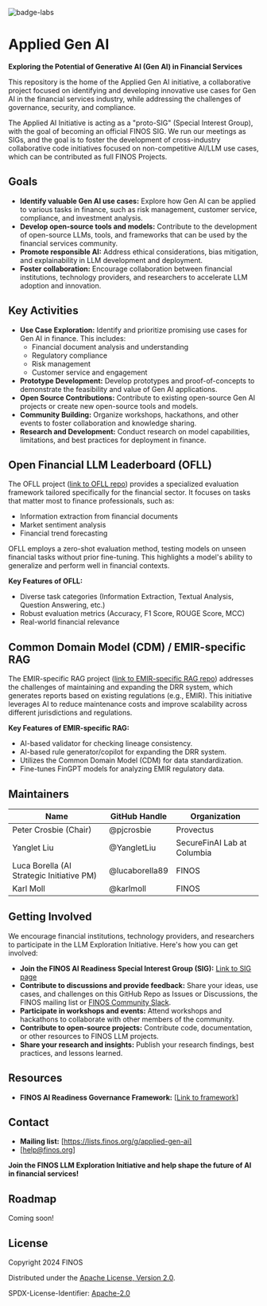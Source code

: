 ![badge-labs](https://user-images.githubusercontent.com/327285/230928932-7c75f8ed-e57b-41db-9fb7-a292a13a1e58.svg)

# Applied Gen AI

**Exploring the Potential of Generative AI (Gen AI) in Financial Services**

This repository is the home of the Applied Gen AI initiative, a collaborative project focused on identifying and developing innovative use cases for Gen AI in the financial services industry, while addressing the challenges of governance, security, and compliance.

The Applied AI Initiative is acting as a "proto-SIG" (Special Interest Group), with the goal of becoming an official FINOS SIG. We run our meetings as SIGs, and the goal is to foster the development of cross-industry collaborative code initiatives focused on non-competitive AI/LLM use cases, which can be contributed as full FINOS Projects.

## Goals

*   **Identify valuable Gen AI use cases:** Explore how Gen AI can be applied to various tasks in finance, such as risk management, customer service, compliance, and investment analysis.
*   **Develop open-source tools and models:** Contribute to the development of open-source LLMs, tools, and frameworks that can be used by the financial services community.
*   **Promote responsible AI:** Address ethical considerations, bias mitigation, and explainability in LLM development and deployment.
*   **Foster collaboration:** Encourage collaboration between financial institutions, technology providers, and researchers to accelerate LLM adoption and innovation.

## Key Activities

*   **Use Case Exploration:** Identify and prioritize promising use cases for Gen AI in finance. This includes:
    *   Financial document analysis and understanding
    *   Regulatory compliance
    *   Risk management
    *   Customer service and engagement
*   **Prototype Development:** Develop prototypes and proof-of-concepts to demonstrate the feasibility and value of Gen AI applications.
*   **Open Source Contributions:** Contribute to existing open-source Gen AI projects or create new open-source tools and models.
*   **Community Building:** Organize workshops, hackathons, and other events to foster collaboration and knowledge sharing.
*   **Research and Development:** Conduct research on model capabilities, limitations, and best practices for deployment in finance.

## Open Financial LLM Leaderboard (OFLL)

The OFLL project ([link to OFLL repo](https://github.com/finos-labs/Open-Financial-LLMs-Leaderboard/)) provides a specialized evaluation framework tailored specifically for the financial sector. It focuses on tasks that matter most to finance professionals, such as:

*   Information extraction from financial documents
*   Market sentiment analysis
*   Financial trend forecasting

OFLL employs a zero-shot evaluation method, testing models on unseen financial tasks without prior fine-tuning. This highlights a model's ability to generalize and perform well in financial contexts.

**Key Features of OFLL:**

*   Diverse task categories (Information Extraction, Textual Analysis, Question Answering, etc.)
*   Robust evaluation metrics (Accuracy, F1 Score, ROUGE Score, MCC)
*   Real-world financial relevance

## Common Domain Model (CDM) / EMIR-specific RAG

The EMIR-specific RAG project ([link to EMIR-specific RAG repo](https://github.com/finos-labs/emir-specific-rag)) addresses the challenges of maintaining and expanding the DRR system, which generates reports based on existing regulations (e.g., EMIR). This initiative leverages AI to reduce maintenance costs and improve scalability across different jurisdictions and regulations.

**Key Features of EMIR-specific RAG:**

*   AI-based validator for checking lineage consistency.
*   AI-based rule generator/copilot for expanding the DRR system.
*   Utilizes the Common Domain Model (CDM) for data standardization.
*   Fine-tunes FinGPT models for analyzing EMIR regulatory data.

## Maintainers

| Name              | GitHub Handle  | Organization |
| ------------------ | -------------- | ------------- |
| Peter Crosbie (Chair)     | @pjcrosbie    | Provectus     |
| Yanglet Liu       | @YangletLiu   | SecureFinAI Lab at Columbia    |
| Luca Borella (AI Strategic Initiative PM)     | @lucaborella89 | FINOS         |
| Karl Moll         | @karlmoll     | FINOS         |


## Getting Involved

We encourage financial institutions, technology providers, and researchers to participate in the LLM Exploration Initiative. Here's how you can get involved:

*   **Join the FINOS AI Readiness Special Interest Group (SIG):** [Link to SIG page](https://www.finos.org/ai-readiness)
*   **Contribute to discussions and provide feedback:** Share your ideas, use cases, and challenges on this GitHub Repo as Issues or Discussions, the FINOS mailing list or [FINOS Community Slack](https://finos-lf.slack.com/messages/finos-community/).
*   **Participate in workshops and events:** Attend workshops and hackathons to collaborate with other members of the community.
*   **Contribute to open-source projects:** Contribute code, documentation, or other resources to FINOS LLM projects.
*   **Share your research and insights:** Publish your research findings, best practices, and lessons learned.

## Resources

*   **FINOS AI Readiness Governance Framework:** [[Link to framework](https://air-governance-framework.finos.org/)]


## Contact

*   **Mailing list:** [https://lists.finos.org/g/applied-gen-ai]
*   [help@finos.org]

**Join the FINOS LLM Exploration Initiative and help shape the future of AI in financial services!**

## Roadmap

Coming soon!


## License

Copyright 2024 FINOS

Distributed under the [Apache License, Version 2.0](http://www.apache.org/licenses/LICENSE-2.0).

SPDX-License-Identifier: [Apache-2.0](https://spdx.org/licenses/Apache-2.0)
